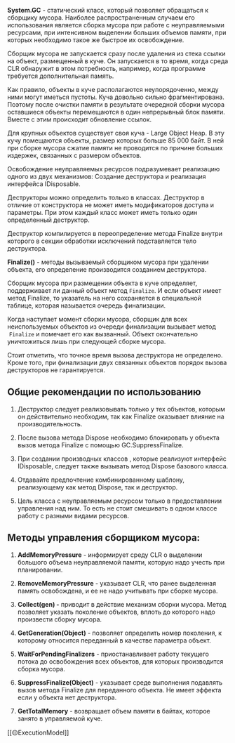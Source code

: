 **System.GC** - статический класс, который позволяет обращаться к сборщику мусора. Наиболее распространенным случаем его использования является сборка мусора при работе с неуправляемыми ресурсами, при интенсивном выделении больших объемов памяти, при которых необходимо такое же быстрое их освобождение.

Сборщик мусора не запускается сразу после удаления из стека ссылки на объект, размещенный в куче. Он запускается в то время, когда среда CLR обнаружит в этом потребность, например, когда программе требуется дополнительная память.

Как правило, объекты в куче располагаются неупорядоченно, между ними могут иметься пустоты. Куча довольно сильно фрагментирована. Поэтому после очистки памяти в результате очередной сборки мусора оставшиеся объекты перемещаются в один непрерывный блок памяти. Вместе с этим происходит обновление ссылок.

Для крупных объектов существует своя куча - Large Object Heap. В эту кучу помещаются объекты, размер которых больше 85 000 байт. В ней при сборке мусора сжатие памяти не проводится по причине больших издержек, связанных с размером объектов.

Освобождение неуправляемых ресурсов подразумевает реализацию одного из двух механизмов: Создание деструктора и реализация интерфейса IDisposable.

Деструкторы можно определить только в классах. Деструктор в отличие от конструктора не может иметь модификаторов доступа и параметры. При этом каждый класс может иметь только один определенный деструктор.

Деструктор компилируется в переопределение метода Finalize внутри которого в секции обработки исключений подставляется тело деструктора.

**Finalize()** - методы вызываемый сборщиком мусора при удалении объекта, его определение производится созданием деструктора.

Сборщик мусора при размещении объекта в куче определяет, поддерживает ли данный объект метод `Finalize`. И если объект имеет метод Finalize, то указатель на него сохраняется в специальной таблице, которая называется очередь финализации.

Когда наступает момент сборки мусора, сборщик для всех неиспользуемых объектов из очереди финализации вызывает метод  `Finalize` и помечает его как вызванный. Объект окончательно уничтожиться лишь при следующей сборке мусора.

Стоит отметить, что точное время вызова деструктора не определено. Кроме того, при финализации двух связанных объектов порядок вызова деструкторов не гарантируется.
## Общие рекомендации по использованию

1. Деструктор следует реализовывать только у тех объектов, которым он действительно необходим, так как Finalize оказывает влияние на производительность.
    
2. После вызова метода Dispose необходимо блокировать у объекта вызов метода Finalize с помощью GC.SuppressFinalize.
    
3. При создании производных классов , которые реализуют интерфейс IDisposable, следует также вызывать метод Dispose базового класса.
    
4. Отдавайте предпочтение комбинированному шаблону, реализующему как метод Dispose, так и деструктор.
	
5. Цель класса с неуправляемым ресурсом только в предоставлении управления над ним. То есть не стоит смешивать в одном классе работу с разными видами ресурсов.

## Методы управления сборщиком мусора:

1. **AddMemoryPressure** - информирует среду CLR о выделении большого объема неуправляемой памяти, которую надо учесть при планировании.
    
2. **RemoveMemoryPressure** - указывает CLR, что ранее выделенная память освобождена, и ее не надо учитывать при сборке мусора.
    
3. **Collect(gen) -** приводит в действие механизм сборки мусора. Метод позволяет указать поколение объектов, вплоть до которого надо произвести сборку мусора.
    
4. **GetGeneration(Object)** - позволяет определить номер поколения, к которому относится переданный в качестве параметра объект.
    
5. **WaitForPendingFinalizers** - приостанавливает работу текущего потока до освобождения всех объектов, для которых производится сборка мусора.
	
6. **SuppressFinalize(Object)** - указывает среде выполнения подавлять вызов метода Finalize для переданного объекта. Не имеет эффекта если у объекта нет деструктора.
	
7. **GetTotalMemory** - возвращает объем памяти в байтах, которое занято в управляемой куче.


[[🟡ExecutionModel]]